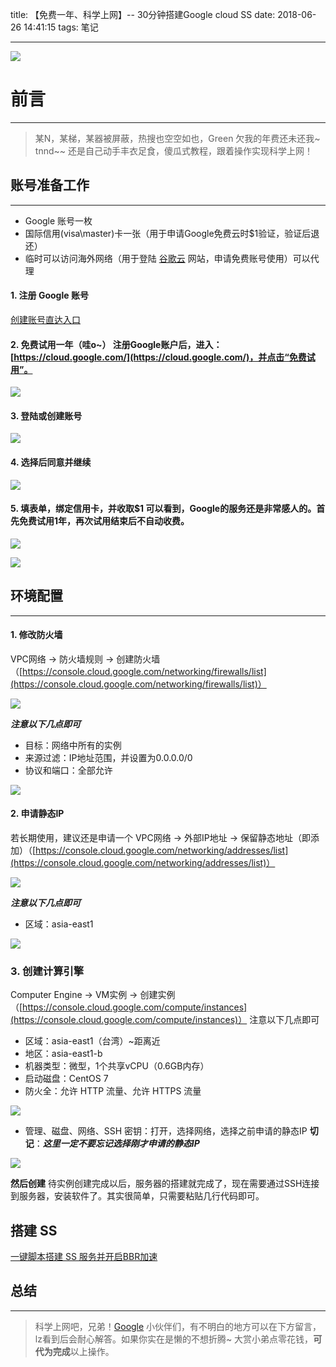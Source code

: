 
title: 【免费一年、科学上网】-- 30分钟搭建Google cloud SS
date: 2018-06-26 14:41:15
tags: 笔记

---
![](https://upload-images.jianshu.io/upload_images/1874013-b05ea5ad241228af.png?imageMogr2/auto-orient/strip%7CimageView2/2/w/520)

# 前言

---

> 某N，某梯，某器被屏蔽，热搜也空空如也，Green 欠我的年费还未还我~ 
tnnd~~ 还是自己动手丰衣足食，傻瓜式教程，跟着操作实现科学上网！

## 账号准备工作

---

* Google 账号一枚
* 国际信用(visa\master)卡一张（用于申请Google免费云时$1验证，验证后退还）
* 临时可以访问海外网络（用于登陆 [谷歌云](https://cloud.google.com/) 网站，申请免费账号使用）可以代理

#### **1. 注册 Google 账号**

[创建账号直达入口](https://accounts.google.com/signup/v2/webcreateaccount?continue=https%3A%2F%2Fwww.google.com%2F&hl=zh-CN&flowName=GlifWebSignIn&flowEntry=SignUp)

#### **2. 免费试用一年（哇o~）** 注册Google账户后，进入：[https://cloud.google.com/](https://cloud.google.com/)，并点击“免费试用”。

![](https://upload-images.jianshu.io/upload_images/1874013-ca89eabdba0c3465.png?imageMogr2/auto-orient/strip%7CimageView2/2/w/400)

#### **3. 登陆或创建账号**

![](https://upload-images.jianshu.io/upload_images/1874013-4b933266e0317199.png?imageMogr2/auto-orient/strip%7CimageView2/2/w/520)

#### **4. 选择后同意并继续**

![](https://upload-images.jianshu.io/upload_images/1874013-98ff57ae74d813b8.png?imageMogr2/auto-orient/strip%7CimageView2/2/w/520)


#### **5. 填表单，绑定信用卡，并收取$1** 可以看到，Google的服务还是非常感人的。**首先免费试用1年，再次试用结束后不自动收费。**

![](https://upload-images.jianshu.io/upload_images/1874013-c26fe86820276128.png?imageMogr2/auto-orient/strip%7CimageView2/2/w/520)

![](https://upload-images.jianshu.io/upload_images/1874013-87928cb26f2482b2.jpg?imageMogr2/auto-orient/strip%7CimageView2/2/w/320)

## 环境配置

---

#### **1\. 修改防火墙**

VPC网络 -> 防火墙规则 -> 创建防火墙（[https://console.cloud.google.com/networking/firewalls/list](https://console.cloud.google.com/networking/firewalls/list)）

![](https://upload-images.jianshu.io/upload_images/1874013-03c0e5e21b0269e5.png?imageMogr2/auto-orient/strip%7CimageView2/2/w/320)

***注意以下几点即可***
- 目标：网络中所有的实例
- 来源过滤：IP地址范围，并设置为0.0.0.0/0
- 协议和端口：全部允许

![](https://upload-images.jianshu.io/upload_images/1874013-938bcef2b6a1954c.png?imageMogr2/auto-orient/strip%7CimageView2/2/w/520)

#### **2\. 申请静态IP**

若长期使用，建议还是申请一个
VPC网络 -> 外部IP地址 -> 保留静态地址（即添加）（[https://console.cloud.google.com/networking/addresses/list](https://console.cloud.google.com/networking/addresses/list)）

![](https://upload-images.jianshu.io/upload_images/1874013-3e3d58fd592f2bae.png?imageMogr2/auto-orient/strip%7CimageView2/2/w/320)

***注意以下几点即可***

- 区域：asia-east1

![](https://upload-images.jianshu.io/upload_images/1874013-ae46d5ebc1dc8505.png?imageMogr2/auto-orient/strip%7CimageView2/2/w/520)

### **3\. 创建计算引擎**

Computer Engine -> VM实例 -> 创建实例（[https://console.cloud.google.com/compute/instances](https://console.cloud.google.com/compute/instances)）
注意以下几点即可
- 区域：asia-east1（台湾）~距离近
- 地区：asia-east1-b
- 机器类型：微型，1个共享vCPU（0.6GB内存）
- 启动磁盘：CentOS 7
- 防火全：允许 HTTP 流量、允许 HTTPS 流量

![](https://upload-images.jianshu.io/upload_images/1874013-3a13a581bc98c667.png?imageMogr2/auto-orient/strip%7CimageView2/2/w/520)

- 管理、磁盘、网络、SSH 密钥：打开，选择网络，选择之前申请的静态IP
**切记**：***这里一定不要忘记选择刚才申请的静态IP*** 

![](https://upload-images.jianshu.io/upload_images/1874013-42f4a6b452c8339e.png?imageMogr2/auto-orient/strip%7CimageView2/2/w/520)

**然后创建**
待实例创建完成以后，服务器的搭建就完成了，现在需要通过SSH连接到服务器，安装软件了。其实很简单，只需要粘贴几行代码即可。

## 搭建 SS
[一键脚本搭建 SS 服务并开启BBR加速](https://www.jianshu.com/p/391fb7eb3bb3)

## 总结

---
> 科学上网吧，兄弟！[Google](https://www.google.com/) 
小伙伴们，有不明白的地方可以在下方留言，lz看到后会耐心解答。如果你实在是懒的不想折腾~ 大赏小弟点零花钱，**可代为完成**以上操作。

